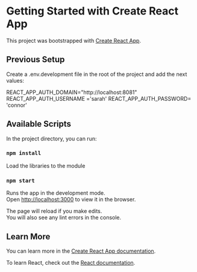 # Getting Started with Create React App

This project was bootstrapped with [Create React App](https://github.com/facebook/create-react-app).

## Previous Setup

Create a .env.development file in the root of the project and add the next values:

REACT_APP_AUTH_DOMAIN="http://localhost:8081"
REACT_APP_AUTH_USERNAME ='sarah'
REACT_APP_AUTH_PASSWORD= 'connor'

## Available Scripts

In the project directory, you can run:

### `npm install`

Load the libraries to the module

### `npm start`

Runs the app in the development mode.\
Open [http://localhost:3000](http://localhost:3000) to view it in the browser.

The page will reload if you make edits.\
You will also see any lint errors in the console.

## Learn More

You can learn more in the [Create React App documentation](https://facebook.github.io/create-react-app/docs/getting-started).

To learn React, check out the [React documentation](https://reactjs.org/).
